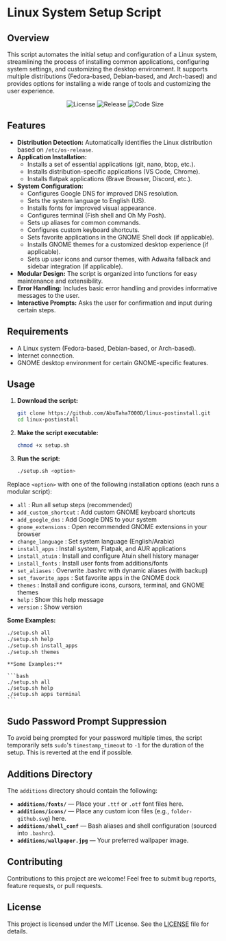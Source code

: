# Linux System Setup Script

## Overview

This script automates the initial setup and configuration of a Linux system, streamlining the process of installing common applications, configuring system settings, and customizing the desktop environment. It supports multiple distributions (Fedora-based, Debian-based, and Arch-based) and provides options for installing a wide range of tools and customizing the user experience.

<p align="center">
  <img src="https://img.shields.io/github/license/abutaha7000d/linux-postinstall?label=license" alt="License"/>
  <img src="https://img.shields.io/github/v/tag/abutaha7000d/linux-postinstall?label=release" alt="Release"/>
  <img src="https://img.shields.io/github/repo-size/abutaha7000d/linux-postinstall?label=code%20size" alt="Code Size"/>
</p>

## Features

- **Distribution Detection:** Automatically identifies the Linux distribution based on `/etc/os-release`.
- **Application Installation:**
  - Installs a set of essential applications (git, nano, btop, etc.).
  - Installs distribution-specific applications (VS Code, Chrome).
  - Installs flatpak applications (Brave Browser, Discord, etc.).
- **System Configuration:**
  - Configures Google DNS for improved DNS resolution.
  - Sets the system language to English (US).
  - Installs fonts for improved visual appearance.
  - Configures terminal (Fish shell and Oh My Posh).
  - Sets up aliases for common commands.
  - Configures custom keyboard shortcuts.
  - Sets favorite applications in the GNOME Shell dock (if applicable).
  - Installs GNOME themes for a customized desktop experience (if applicable).
  - Sets up user icons and cursor themes, with Adwaita fallback and sidebar integration (if applicable).
- **Modular Design:** The script is organized into functions for easy maintenance and extensibility.
- **Error Handling:** Includes basic error handling and provides informative messages to the user.
- **Interactive Prompts:** Asks the user for confirmation and input during certain steps.

## Requirements

- A Linux system (Fedora-based, Debian-based, or Arch-based).
- Internet connection.
- GNOME desktop environment for certain GNOME-specific features.

## Usage

1.  **Download the script:**

    ```bash
    git clone https://github.com/AbuTaha7000D/linux-postinstall.git
    cd linux-postinstall
    ```

2.  **Make the script executable:**

    ```bash
    chmod +x setup.sh
    ```

3.  **Run the script:**

    ```bash
    ./setup.sh <option>
    ```


  Replace `<option>` with one of the following installation options (each runs a modular script):

  - `all`                   : Run all setup steps (recommended)
  - `add_custom_shortcut`   : Add custom GNOME keyboard shortcuts
  - `add_google_dns`        : Add Google DNS to your system
  - `gnome_extensions`      : Open recommended GNOME extensions in your browser
  - `change_language`       : Set system language (English/Arabic)
  - `install_apps`          : Install system, Flatpak, and AUR applications
  - `install_atuin`         : Install and configure Atuin shell history manager
  - `install_fonts`         : Install user fonts from additions/fonts
  - `set_aliases`           : Overwrite .bashrc with dynamic aliases (with backup)
  - `set_favorite_apps`     : Set favorite apps in the GNOME dock
  - `themes`                : Install and configure icons, cursors, terminal, and GNOME themes
  - `help`                  : Show this help message
  - `version`               : Show version

  **Some Examples:**

  ```bash
  ./setup.sh all
  ./setup.sh help
  ./setup.sh install_apps
  ./setup.sh themes
  ```

    **Some Examples:**

    ```bash
    ./setup.sh all
    ./setup.sh help
    ./setup.sh apps terminal
    ```


## Sudo Password Prompt Suppression

To avoid being prompted for your password multiple times, the script temporarily sets `sudo`'s `timestamp_timeout` to `-1` for the duration of the setup. This is reverted at the end if possible.

## Additions Directory

The `additions` directory should contain the following:

- **`additions/fonts/`** — Place your `.ttf` or `.otf` font files here.
- **`additions/icons/`** — Place any custom icon files (e.g., `folder-github.svg`) here.
- **`additions/shell_conf`** — Bash aliases and shell configuration (sourced into `.bashrc`).
- **`additions/wallpaper.jpg`** — Your preferred wallpaper image.

## Contributing

Contributions to this project are welcome! Feel free to submit bug reports, feature requests, or pull requests.

## License

This project is licensed under the MIT License. See the [LICENSE](./LICENSE) file for details.
